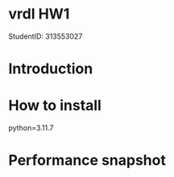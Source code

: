 # vrdl HW1
StudentID: 313553027

# Introduction

# How to install
python=3.11.7

# Performance snapshot
